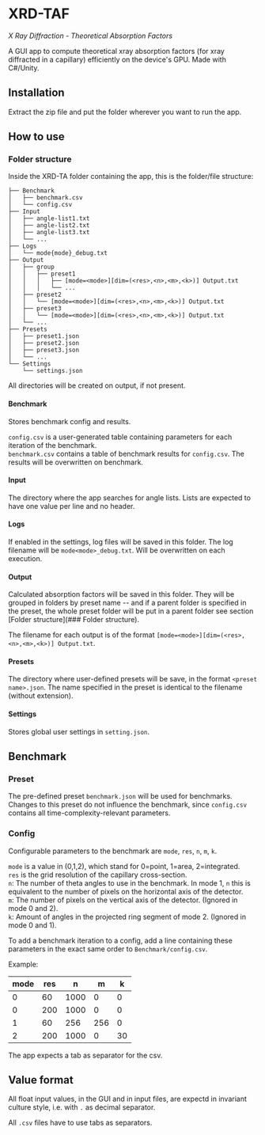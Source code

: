 # XRD-TAF

*X Ray Diffraction - Theoretical Absorption Factors*

A GUI app to compute theoretical xray absorption factors (for xray diffracted in a capillary) efficiently on the device's GPU. Made with C#/Unity.

## Installation

Extract the zip file and put the folder wherever you want to run the app.

## How to use

### Folder structure

Inside the XRD-TA folder containing the app, this is the folder/file structure:

    ├── Benchmark 
    │   ├── benchmark.csv
    │   └── config.csv
    ├── Input
    │   ├── angle-list1.txt
    │   ├── angle-list2.txt
    │   ├── angle-list3.txt
    │   └── ...
    ├── Logs
    │   └── mode{mode}_debug.txt
    ├── Output
    │   ├── group
    │   │   ├── preset1
    │   │   │   ├── [mode=<mode>][dim=(<res>,<n>,<m>,<k>)] Output.txt
    │   │   │   └── ...
    │   ├── preset2
    │   │   └── [mode=<mode>][dim=(<res>,<n>,<m>,<k>)] Output.txt
    │   ├── preset3
    │   │   └── [mode=<mode>][dim=(<res>,<n>,<m>,<k>)] Output.txt
    │   └── ...
    ├── Presets
    │   ├── preset1.json
    │   ├── preset2.json
    │   ├── preset3.json
    │   └── ...
    └── Settings
        └── settings.json

All directories will be created on output, if not present.

#### Benchmark 

Stores benchmark config and results.

`config.csv` is a user-generated table containing parameters for each iteration of the benchmark.  
`benchmark.csv` contains a table of benchmark results for `config.csv`. The results will be overwritten on benchmark.


#### Input 

The directory where the app searches for angle lists. Lists are expected to have one value per line and no header.

#### Logs

If enabled in the settings, log files will be saved in this folder.
The log filename will be `mode<mode>_debug.txt`. Will be overwritten on each execution.

#### Output

Calculated absorption factors will be saved in this folder. They will be grouped in folders by preset name -- and if a parent folder is specified in the preset, the whole preset folder will be put in a parent folder see section [Folder structure](### Folder structure).

The filename for each output is of the format `[mode=<mode>][dim=(<res>,<n>,<m>,<k>)] Output.txt`.

#### Presets

The directory where user-defined presets will be save, in the format `<preset name>.json`.
The name specified in the preset is identical to the filename (without extension).

#### Settings

Stores global user settings in `setting.json`.

## Benchmark

### Preset

The pre-defined preset `benchmark.json` will be used for benchmarks. Changes to this preset do not influence the benchmark, since `config.csv` contains all time-complexity-relevant parameters.

### Config

Configurable parameters to the benchmark are `mode`, `res`, `n`, `m`, `k`. 

`mode` is a value in (0,1,2), which stand for 0=point, 1=area, 2=integrated.  
`res` is the grid resolution of the capillary cross-section.  
`n`: The number of theta angles to use in the benchmark. In mode 1, `n` this is equivalent to the number of pixels on the horizontal axis of the detector.  
`m`: The number of pixels on the vertical axis of the detector. (Ignored in mode 0 and 2).  
`k`: Amount of angles in the projected ring segment of mode 2. (Ignored in mode 0 and 1).  

To add a benchmark iteration to a config, add a line containing these parameters in the exact same order to `Benchmark/config.csv`.

Example:

| mode | res | n    | m   | k  |
|------|-----|------|-----|----|
| 0    | 60  | 1000 | 0   | 0  |
| 0    | 200 | 1000 | 0   | 0  |
| 1    | 60  | 256  | 256 | 0  |
| 2    | 200 | 1000 | 0   | 30 |


The app expects a tab as separator for the csv.

## Value format

All float input values, in the GUI and in input files, are expectd in invariant culture style, i.e. with `.` as decimal separator.

All `.csv` files have to use tabs as separators.
